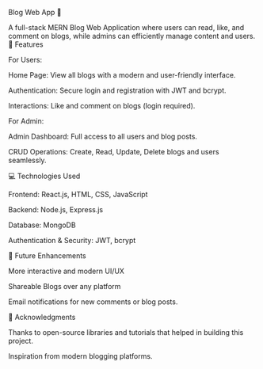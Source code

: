 Blog Web App 📝

A full-stack MERN Blog Web Application where users can read, like, and comment on blogs, while admins can efficiently manage content and users.
🌟 Features

For Users:

Home Page: View all blogs with a modern and user-friendly interface.

Authentication: Secure login and registration with JWT and bcrypt.

Interactions: Like and comment on blogs (login required).

For Admin:

Admin Dashboard: Full access to all users and blog posts.

CRUD Operations: Create, Read, Update, Delete blogs and users seamlessly.

💻 Technologies Used

Frontend: React.js, HTML, CSS, JavaScript

Backend: Node.js, Express.js

Database: MongoDB

Authentication & Security: JWT, bcrypt

🌱 Future Enhancements

More interactive and modern UI/UX

Shareable Blogs over any platform 

Email notifications for new comments or blog posts.

🙏 Acknowledgments

Thanks to open-source libraries and tutorials that helped in building this project.

Inspiration from modern blogging platforms.